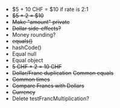 - $5 + 10 CHF = $10 if rate is 2:1
- ~~$5 * 2 = $10~~
- ~~Make "amount" private~~
- ~~Dollar side-effects?~~
- Money rounding?
- ~~equals()~~
- hashCode() 
- Equal null
- Equal object
- ~~5 CHF * 2 = 10 CHF~~
- ~~Dollar/Franc duplication~~
  ~~Common equals~~
- ~~Common times~~
- ~~Compare Francs with Dollars~~
- ~~Currency~~
- Delete testFrancMultiplication?
